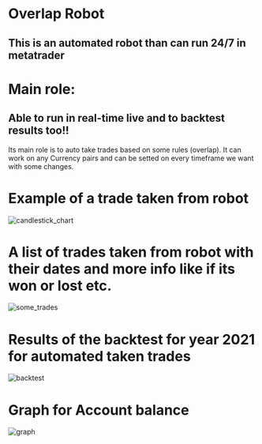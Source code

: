 # Overlap Robot

## This is an automated robot than can run 24/7 in metatrader
# Main role:
## Able to run in real-time live and to backtest results too!!

Its main role is to auto take trades based on some rules (overlap).
It can work on any Currency pairs and can be setted on every timeframe we want with some changes.
# Example of a trade taken from robot
![candlestick_chart](https://user-images.githubusercontent.com/37002036/152229941-46cbca93-e476-4a7f-a143-3f17d6a0ad76.png)

# A list of trades taken from robot with their dates and more info like if its won or lost etc.
![some_trades](https://user-images.githubusercontent.com/37002036/152230494-904c3f69-f72d-473f-91dd-2834964edfff.png)

# Results of the backtest for year 2021 for automated taken trades
![backtest](https://user-images.githubusercontent.com/37002036/152230660-f3546cb3-0dab-4dc1-9eb5-10df4e642ab2.png)

# Graph for Account balance
![graph](https://user-images.githubusercontent.com/37002036/152230832-8307fdcb-a996-44ff-9ea0-22a740353339.png)
